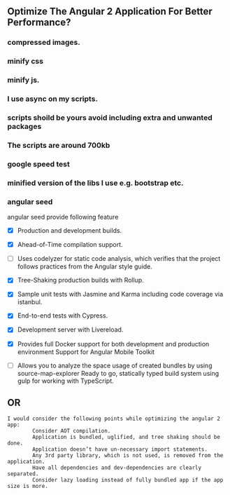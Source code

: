 ## Optimize The Angular 2 Application For Better Performance?

### compressed images.
### minify css
### minify js.
### I use async on my scripts.
### scripts shoild be yours avoid including extra and unwanted packages
### The scripts are around 700kb
### google speed test
### minified version of the libs I use e.g. bootstrap etc.

###  angular seed
angular seed provide following feature

- [x] Production and development builds.

- [x] Ahead-of-Time compilation support.

- [ ] Uses codelyzer for static code analysis, which verifies that the project follows practices from 
    the Angular style guide.

- [x] Tree-Shaking production builds with Rollup.

- [x] Sample unit tests with Jasmine and Karma including code coverage via istanbul.

- [x] End-to-end tests with Cypress.

- [x] Development server with Livereload.

- [x] Provides full Docker support for both development and production environment
    Support for Angular Mobile Toolkit

- [ ] Allows you to analyze the space usage of created bundles by using source-map-explorer
    Ready to go, statically typed build system using gulp for working with TypeScript.

##        OR

    I would consider the following points while optimizing the angular 2 app:
            Consider AOT compilation.
            Application is bundled, uglified, and tree shaking should be done.
            Application doesn’t have un-necessary import statements.
            Any 3rd party library, which is not used, is removed from the application.
            Have all dependencies and dev-dependencies are clearly separated.
            Consider lazy loading instead of fully bundled app if the app size is more.